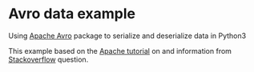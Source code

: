 # Avro data example

Using [Apache Avro](https://pypi.org/project/avro/) package to serialize and deserialize data in Python3

This example based on the [Apache tutorial](https://avro.apache.org/docs/1.11.1/getting-started-python/)
on and information from [Stackoverflow](https://stackoverflow.com/questions/23614588/encode-an-object-with-avro-to-a-byte-array-in-python)
question.